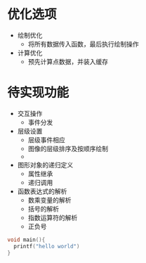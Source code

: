 # 优化选项
- 绘制优化  
  - 将所有数据传入函数，最后执行绘制操作
- 计算优化
  - 预先计算点数据，并装入缓存

# 待实现功能
-  交互操作
   -  事件分发
- 层级设置
  - 层级事件相应
  - 图像的层级排序及按顺序绘制
  - 
- 图形对象的递归定义
  - 属性继承
  - 递归调用
- 函数表达式的解析
  - 数乘变量的解析
  - 括号的解析
  - 指数运算符的解析
  - 正负号

``` c
void main(){
  printf("hello world")
}
```